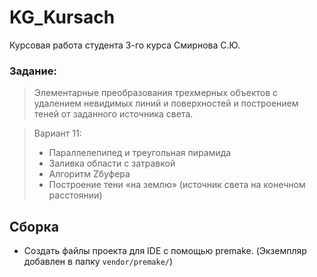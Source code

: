 # KG_Kursach
Курсовая работа студента 3-го курса Смирнова С.Ю.

### Задание:
> Элементарные преобразования трехмерных объектов с удалением невидимых линий и поверхностей и построением теней от заданного источника света.

> Вариант 11:
> - Параллелепипед и треугольная пирамида
> - Заливка области с затравкой
> - Алгоритм Zбуфера
> - Построение тени «на землю» (источник света на конечном расстоянии)

## Сборка
- Создать файлы проекта для IDE с помощью premake. (Экземпляр добавлен в папку ``` vendor/premake/ ```)
